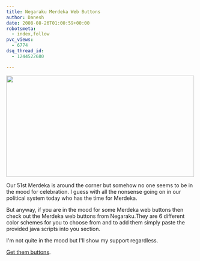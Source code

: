 ```yaml
---
title: Negaraku Merdeka Web Buttons
author: Danesh
date: 2008-08-26T01:00:59+00:00
robotsmeta:
  - index,follow
pvc_views:
  - 6774
dsq_thread_id:
  - 1244522680

---
```

<img loading="lazy" class="alignnone" src="http://farm4.static.flickr.com/3259/2794704873_e395fee426.jpg" alt="" width="500" height="270" />

Our 51st Merdeka is around the corner but somehow no one seems to be in the mood for celebration. I guess with all the nonsense going on in our political system today who has the time for Merdeka.

But anyway, if you are in the mood for some Merdeka web buttons then check out the Merdeka web buttons from Negaraku.They are 6 different color schemes for you to choose from and to add them simply paste the provided java scripts into you <body> section.

I'm not quite in the mood but I'll show my support regardless.

[Get them buttons][1].

 [1]: http://negaraku.net/ForGeeks/negaraku-sticker-51st-merdeka-malaysia--noktah-hitam/